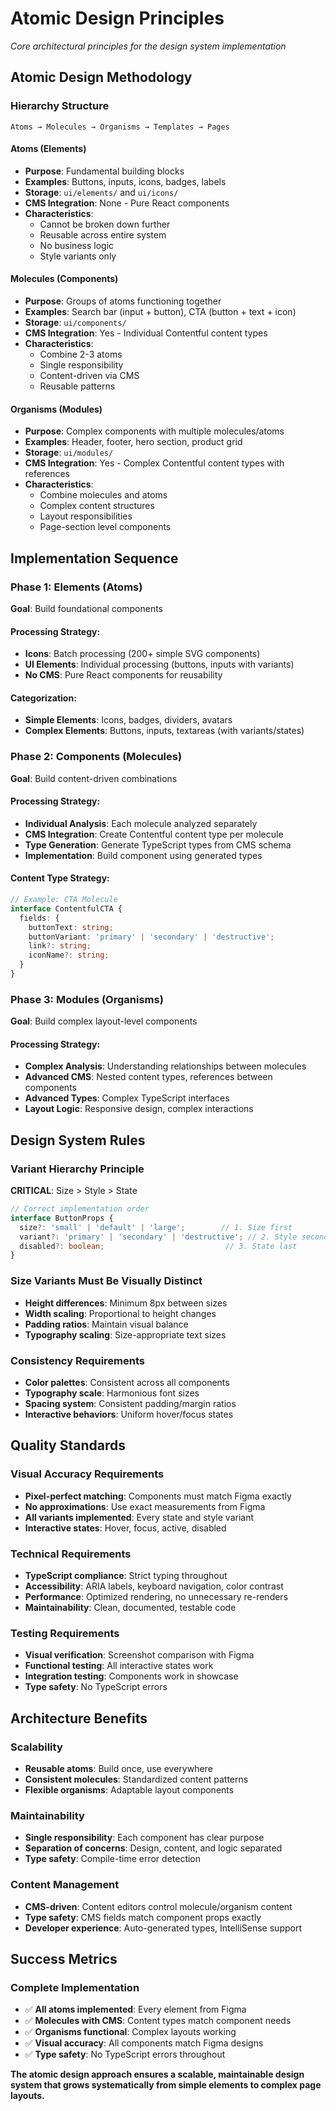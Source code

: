 # Atomic Design Principles

*Core architectural principles for the design system implementation*

## Atomic Design Methodology

### Hierarchy Structure
```
Atoms → Molecules → Organisms → Templates → Pages
```

#### **Atoms (Elements)**
- **Purpose**: Fundamental building blocks
- **Examples**: Buttons, inputs, icons, badges, labels
- **Storage**: `ui/elements/` and `ui/icons/`
- **CMS Integration**: None - Pure React components
- **Characteristics**:
  - Cannot be broken down further
  - Reusable across entire system
  - No business logic
  - Style variants only

#### **Molecules (Components)**
- **Purpose**: Groups of atoms functioning together
- **Examples**: Search bar (input + button), CTA (button + text + icon)
- **Storage**: `ui/components/`
- **CMS Integration**: Yes - Individual Contentful content types
- **Characteristics**:
  - Combine 2-3 atoms
  - Single responsibility
  - Content-driven via CMS
  - Reusable patterns

#### **Organisms (Modules)**
- **Purpose**: Complex components with multiple molecules/atoms
- **Examples**: Header, footer, hero section, product grid
- **Storage**: `ui/modules/`
- **CMS Integration**: Yes - Complex Contentful content types with references
- **Characteristics**:
  - Combine molecules and atoms
  - Complex content structures
  - Layout responsibilities
  - Page-section level components

## Implementation Sequence

### Phase 1: Elements (Atoms)
**Goal**: Build foundational components

#### Processing Strategy:
- **Icons**: Batch processing (200+ simple SVG components)
- **UI Elements**: Individual processing (buttons, inputs with variants)
- **No CMS**: Pure React components for reusability

#### Categorization:
- **Simple Elements**: Icons, badges, dividers, avatars
- **Complex Elements**: Buttons, inputs, textareas (with variants/states)

### Phase 2: Components (Molecules)
**Goal**: Build content-driven combinations

#### Processing Strategy:
- **Individual Analysis**: Each molecule analyzed separately
- **CMS Integration**: Create Contentful content type per molecule
- **Type Generation**: Generate TypeScript types from CMS schema
- **Implementation**: Build component using generated types

#### Content Type Strategy:
```typescript
// Example: CTA Molecule
interface ContentfulCTA {
  fields: {
    buttonText: string;
    buttonVariant: 'primary' | 'secondary' | 'destructive';
    link?: string;
    iconName?: string;
  }
}
```

### Phase 3: Modules (Organisms)
**Goal**: Build complex layout-level components

#### Processing Strategy:
- **Complex Analysis**: Understanding relationships between molecules
- **Advanced CMS**: Nested content types, references between components
- **Advanced Types**: Complex TypeScript interfaces
- **Layout Logic**: Responsive design, complex interactions

## Design System Rules

### Variant Hierarchy Principle
**CRITICAL**: Size > Style > State

```typescript
// Correct implementation order
interface ButtonProps {
  size?: 'small' | 'default' | 'large';        // 1. Size first
  variant?: 'primary' | 'secondary' | 'destructive'; // 2. Style second
  disabled?: boolean;                           // 3. State last
}
```

### Size Variants Must Be Visually Distinct
- **Height differences**: Minimum 8px between sizes
- **Width scaling**: Proportional to height changes
- **Padding ratios**: Maintain visual balance
- **Typography scaling**: Size-appropriate text sizes

### Consistency Requirements
- **Color palettes**: Consistent across all components
- **Typography scale**: Harmonious font sizes
- **Spacing system**: Consistent padding/margin ratios
- **Interactive behaviors**: Uniform hover/focus states

## Quality Standards

### Visual Accuracy Requirements
- **Pixel-perfect matching**: Components must match Figma exactly
- **No approximations**: Use exact measurements from Figma
- **All variants implemented**: Every state and style variant
- **Interactive states**: Hover, focus, active, disabled

### Technical Requirements
- **TypeScript compliance**: Strict typing throughout
- **Accessibility**: ARIA labels, keyboard navigation, color contrast
- **Performance**: Optimized rendering, no unnecessary re-renders
- **Maintainability**: Clean, documented, testable code

### Testing Requirements
- **Visual verification**: Screenshot comparison with Figma
- **Functional testing**: All interactive states work
- **Integration testing**: Components work in showcase
- **Type safety**: No TypeScript errors

## Architecture Benefits

### Scalability
- **Reusable atoms**: Build once, use everywhere
- **Consistent molecules**: Standardized content patterns
- **Flexible organisms**: Adaptable layout components

### Maintainability
- **Single responsibility**: Each component has clear purpose
- **Separation of concerns**: Design, content, and logic separated
- **Type safety**: Compile-time error detection

### Content Management
- **CMS-driven**: Content editors control molecule/organism content
- **Type safety**: CMS fields match component props exactly
- **Developer experience**: Auto-generated types, IntelliSense support

## Success Metrics

### Complete Implementation
- ✅ **All atoms implemented**: Every element from Figma
- ✅ **Molecules with CMS**: Content types match component needs
- ✅ **Organisms functional**: Complex layouts working
- ✅ **Visual accuracy**: All components match Figma designs
- ✅ **Type safety**: No TypeScript errors throughout

**The atomic design approach ensures a scalable, maintainable design system that grows systematically from simple elements to complex page layouts.**